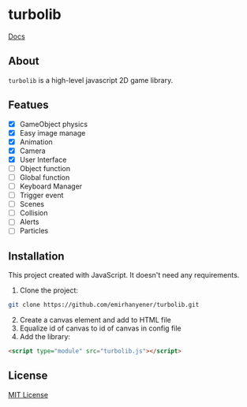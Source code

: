 # turbolib
[Docs](docs)
## About
`turbolib` is a high-level javascript 2D game library. 

## Featues
- [X] GameObject physics
- [X] Easy image manage
- [X] Animation
- [X] Camera
- [X] User Interface
- [ ] Object function
- [ ] Global function
- [ ] Keyboard Manager
- [ ] Trigger event
- [ ] Scenes
- [ ] Collision
- [ ] Alerts
- [ ] Particles

## Installation
This project created with JavaScript. It doesn't need any requirements.
1. Clone the project:
```bash
git clone https://github.com/emirhanyener/turbolib.git
```
2. Create a canvas element and add to HTML file
3. Equalize id of canvas to id of canvas in config file
4. Add the library:
```html
<script type="module" src="turbolib.js"></script>
```

## License
[MIT License](LICENSE)